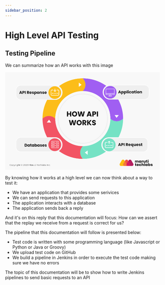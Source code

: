 ```yaml
---
sidebar_position: 2
---
```


# High Level API Testing

## Testing Pipeline

We can summarize how an API works with this image

![How API Works](./img/APITesting.png)

By knowing how it works at a high level we can now think about a way to test it:

* We have an application that provides some serivices
* We can send requests to this application
* The application interacts with a database
* The application sends back a reply

And it's on this reply that this documentation will focus: How can we assert that the replay we receive from a request is correct for us?

The pipeline that this documentation will follow is presented below:

* Test code is written with some programming language (like Javascript or Python or Java or Groovy)
* We upload test code on GitHub
* We build a pipeline in Jenkins in order to execute the test code making sure we have no errors

The topic of this documentation will be to show how to write Jenkins pipelines to send basic requests to an API